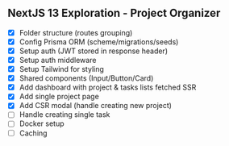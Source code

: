 ## NextJS 13 Exploration - Project Organizer

- [x] Folder structure (routes grouping)
- [x] Config Prisma ORM (scheme/migrations/seeds)
- [x] Setup auth (JWT stored in response header)
- [x] Setup auth middleware
- [x] Setup Tailwind for styling
- [x] Shared components (Input/Button/Card)
- [x] Add dashboard with project & tasks lists fetched SSR
- [x] Add single project page
- [x] Add CSR modal (handle creating new project)
- [ ] Handle creating single task
- [ ] Docker setup
- [ ] Caching
